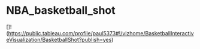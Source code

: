 # NBA_basketball_shot

[]!(https://public.tableau.com/profile/paul5373#!/vizhome/BasketballInteractiveVisualization/BasketballShot?publish=yes)
